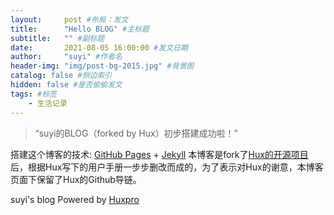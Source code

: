 ```yaml
---
layout:     post #布局：发文
title:      "Hello BLOG" #主标题
subtitle:   "" #副标题
date:       2021-08-05 16:00:00 #发文日期
author:     "suyi" #作者名
header-img: "img/post-bg-2015.jpg" #背景图
catalog: false #侧边索引
hidden: false #是否偷偷发文
tags: #标签
    - 生活记录
---
```

<!--以下为正文-->

> “suyi的BLOG（forked by Hux）初步搭建成功啦！”

搭建这个博客的技术:   [GitHub Pages](https://pages.github.com/) + [Jekyll](http://jekyllrb.com/) 
本博客是fork了[Hux的开源项目](huxpro.github.io)后，根据Hux写下的用户手册一步步删改而成的，为了表示对Hux的谢意，本博客页面下保留了Hux的Github导链。

suyi's blog Powered by [Huxpro](https://github.com/Huxpro/huxpro.github.io)
